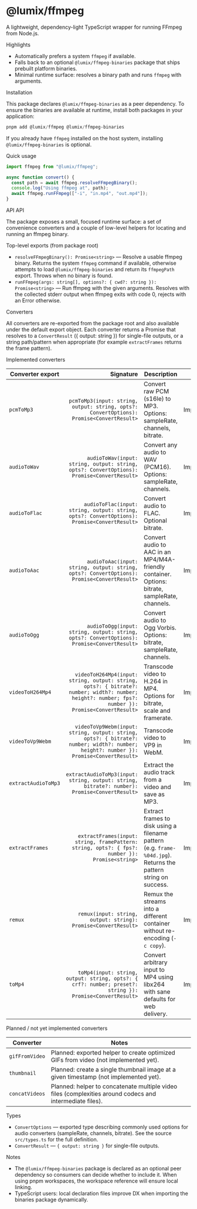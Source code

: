 # @lumix/ffmpeg

A lightweight, dependency-light TypeScript wrapper for running FFmpeg from Node.js.

Highlights

- Automatically prefers a system `ffmpeg` if available.
- Falls back to an optional `@lumix/ffmpeg-binaries` package that ships prebuilt platform binaries.
- Minimal runtime surface: resolves a binary path and runs `ffmpeg` with arguments.

Installation

This package declares `@lumix/ffmpeg-binaries` as a peer dependency. To ensure the binaries are available at runtime, install both packages in your application:

```powershell
pnpm add @lumix/ffmpeg @lumix/ffmpeg-binaries
```

If you already have `ffmpeg` installed on the host system, installing `@lumix/ffmpeg-binaries` is optional.

Quick usage

```ts
import ffmpeg from "@lumix/ffmpeg";

async function convert() {
  const path = await ffmpeg.resolveFFmpegBinary();
  console.log("Using ffmpeg at", path);
  await ffmpeg.runFFmpeg(["-i", "in.mp4", "out.mp4"]);
}
```

API
API

The package exposes a small, focused runtime surface: a set of convenience converters and a couple of low-level helpers for locating and running an ffmpeg binary.

Top-level exports (from package root)

- `resolveFFmpegBinary(): Promise<string>` — Resolve a usable ffmpeg binary. Returns the system `ffmpeg` command if available, otherwise attempts to load `@lumix/ffmpeg-binaries` and return its `ffmpegPath` export. Throws when no binary is found.
- `runFFmpeg(args: string[], options?: { cwd?: string }): Promise<string>` — Run ffmpeg with the given arguments. Resolves with the collected stderr output when ffmpeg exits with code 0, rejects with an Error otherwise.

Converters

All converters are re-exported from the package root and also available under the default export object. Each converter returns a Promise that resolves to a `ConvertResult` ({ output: string }) for single-file outputs, or a string path/pattern when appropriate (for example `extractFrames` returns the frame pattern).

Implemented converters

| Converter export    |                                                                                                                                           Signature | Description                                                                                                     |      Status |
| ------------------- | --------------------------------------------------------------------------------------------------------------------------------------------------: | --------------------------------------------------------------------------------------------------------------- | ----------: |
| `pcmToMp3`          |                                                            `pcmToMp3(input: string, output: string, opts?: ConvertOptions): Promise<ConvertResult>` | Convert raw PCM (s16le) to MP3. Options: sampleRate, channels, bitrate.                                         | Implemented |
| `audioToWav`        |                                                          `audioToWav(input: string, output: string, opts?: ConvertOptions): Promise<ConvertResult>` | Convert any audio to WAV (PCM16). Options: sampleRate, channels.                                                | Implemented |
| `audioToFlac`       |                                                         `audioToFlac(input: string, output: string, opts?: ConvertOptions): Promise<ConvertResult>` | Convert audio to FLAC. Optional bitrate.                                                                        | Implemented |
| `audioToAac`        |                                                          `audioToAac(input: string, output: string, opts?: ConvertOptions): Promise<ConvertResult>` | Convert audio to AAC in an MP4/M4A-friendly container. Options: bitrate, sampleRate, channels.                  | Implemented |
| `audioToOgg`        |                                                          `audioToOgg(input: string, output: string, opts?: ConvertOptions): Promise<ConvertResult>` | Convert audio to Ogg Vorbis. Options: bitrate, sampleRate, channels.                                            | Implemented |
| `videoToH264Mp4`    | `videoToH264Mp4(input: string, output: string, opts?: { bitrate?: number; width?: number; height?: number; fps?: number }): Promise<ConvertResult>` | Transcode video to H.264 in MP4. Options for bitrate, scale and framerate.                                      | Implemented |
| `videoToVp9Webm`    |               `videoToVp9Webm(input: string, output: string, opts?: { bitrate?: number; width?: number; height?: number }): Promise<ConvertResult>` | Transcode video to VP9 in WebM.                                                                                 | Implemented |
| `extractAudioToMp3` |                                                        `extractAudioToMp3(input: string, output: string, bitrate?: number): Promise<ConvertResult>` | Extract the audio track from a video and save as MP3.                                                           | Implemented |
| `extractFrames`     |                                                      `extractFrames(input: string, framePattern: string, opts?: { fps?: number }): Promise<string>` | Extract frames to disk using a filename pattern (e.g. `frame-%04d.jpg`). Returns the pattern string on success. | Implemented |
| `remux`             |                                                                                      `remux(input: string, output: string): Promise<ConvertResult>` | Remux the streams into a different container without re-encoding (`-c copy`).                                   | Implemented |
| `toMp4`             |                                            `toMp4(input: string, output: string, opts?: { crf?: number; preset?: string }): Promise<ConvertResult>` | Convert arbitrary input to MP4 using libx264 with sane defaults for web delivery.                               | Implemented |

Planned / not yet implemented converters

| Converter      | Notes                                                                                                    |
| -------------- | -------------------------------------------------------------------------------------------------------- |
| `gifFromVideo` | Planned: exported helper to create optimized GIFs from video (not implemented yet).                      |
| `thumbnail`    | Planned: create a single thumbnail image at a given timestamp (not implemented yet).                     |
| `concatVideos` | Planned: helper to concatenate multiple video files (complexities around codecs and intermediate files). |

Types

- `ConvertOptions` — exported type describing commonly used options for audio converters (sampleRate, channels, bitrate). See the source `src/types.ts` for the full definition.
- `ConvertResult` — `{ output: string }` for single-file outputs.

Notes

- The `@lumix/ffmpeg-binaries` package is declared as an optional peer dependency so consumers can decide whether to include it. When using pnpm workspaces, the workspace reference will ensure local linking.
- TypeScript users: local declaration files improve DX when importing the binaries package dynamically.
